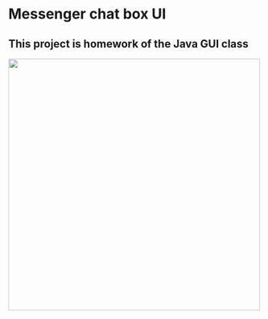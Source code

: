 ﻿# Messenger chat box UI
## This project is homework of the Java GUI class
<img src="https://github.com/hungdungn47/messengerClone/assets/83894540/871504b5-9879-40e9-87a1-6c5c92e2133b" style="height: 500px;">
